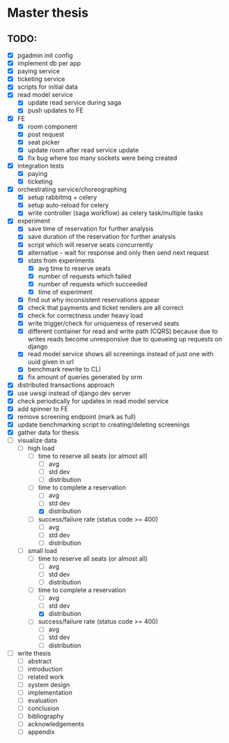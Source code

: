 # Master thesis

## TODO:

- [x] pgadmin init config
- [x] implement db per app
- [x] paying service
- [x] ticketing service
- [x] scripts for initial data
- [x] read model service
  - [x] update read service during saga
  - [x] push updates to FE
- [x] FE
  - [x] room component
  - [x] post request
  - [x] seat picker
  - [x] update room after read service update
  - [x] fix bug where too many sockets were being created
- [x] integration tests
  - [x] paying
  - [x] ticketing
- [x] orchestrating service/choreographing
  - [x] setup rabbitmq + celery
  - [x] setup auto-reload for celery
  - [x] write controller (saga workflow) as celery task/multiple tasks
- [x] experiment
  - [x] save time of reservation for further analysis
  - [x] save duration of the reservation for further analysis
  - [x] script which will reserve seats concurrently
  - [x] alternative - wait for response and only then send next request
  - [x] stats from experiments
    - [x] avg time to reserve seats
    - [x] number of requests which failed
    - [x] number of requests which succeeded
    - [x] time of experiment
  - [x] find out why inconsistent reservations appear
  - [x] check that payments and ticket renders are all correct
  - [x] check for correctness under heavy load
  - [x] write trigger/check for uniqueness of reserved seats
  - [x] different container for read and write path (CQRS) because due to writes reads become unresponsive due to queueing up requests on django
  - [x] read model service shows all screenings instead of just one with uuid given in url
  - [x] benchmark rewrite to CLI
  - [x] fix amount of queries generated by orm
- [x] distributed transactions approach
- [x] use uwsgi instead of django dev server
- [x] check periodically for updates in read model service
- [x] add spinner to FE
- [x] remove screening endpoint (mark as full)
- [x] update benchmarking script to creating/deleting screenings
- [x] gather data for thesis
- [ ] visualize data
  - [ ] high load
    - [ ] time to reserve all seats (or almost all)
      - [ ] avg
      - [ ] std dev
      - [ ] distribution
    - [ ] time to complete a reservation
      - [ ] avg
      - [ ] std dev
      - [x] distribution
    - [ ] success/failure rate (status code >= 400)
      - [ ] avg
      - [ ] std dev
      - [ ] distribution
  - [ ] small load
    - [ ] time to reserve all seats (or almost all)
      - [ ] avg
      - [ ] std dev
      - [ ] distribution
    - [ ] time to complete a reservation
      - [ ] avg
      - [ ] std dev
      - [x] distribution
    - [ ] success/failure rate (status code >= 400)
      - [ ] avg
      - [ ] std dev
      - [ ] distribution
- [ ] write thesis
  - [ ] abstract
  - [ ] introduction
  - [ ] related work
  - [ ] system design
  - [ ] implementation
  - [ ] evaluation
  - [ ] conclusion
  - [ ] bibliography
  - [ ] acknowledgements
  - [ ] appendix
